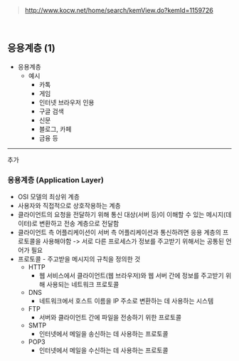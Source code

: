 > http://www.kocw.net/home/search/kemView.do?kemId=1159726  

<br>

## 응용계층 (1)  
<!-- 이미지 -->  

- 응용계층
  - 예시 
    - 카톡
    - 게임
    - 인터넷 브라우저 인용
    - 구글 검색
    - 신문
    - 블로그, 카페
    - 금융 등  

---  
 추가  

### 응용계층 (Application Layer)  

-  OSI 모델의 최상위 계층
- 사용자와 직접적으로 상호작용하는 계층
- 클라이언트의 요청을 전달하기 위해 통신 대상(서버 등)이 이해할 수 있는 메시지(데이터)로 변환하고 전송 계층으로 전달함
- 클라이언트 측 어플리케이션이 서버 측 어플리케이션과 통신하려면 응용 계층의 프로토콜을 사용해야함
  -> 서로 다른 프로세스가 정보를 주고받기 위해서는 공통된 언어가 필요
- 프로토콜 - 주고받을 메시지의 규칙을 정의한 것
  - HTTP
    - 웹 서비스에서 클라이언트(웹 브라우저)와 웹 서버 간에 정보를 주고받기 위해 사용되는 네트워크 프로토콜
  - DNS
    - 네트워크에서 호스트 이름을 IP 주소로 변환하는 데 사용하는 시스템
  - FTP
    - 서버와 클라이언트 간에 파일을 전송하기 위한 프로토콜
  - SMTP
    - 인터넷에서 메일을 송신하는 데 사용하는 프로토콜
  - POP3
    - 인터넷에서 메일을 수신하는 데 사용하는 프로토콜